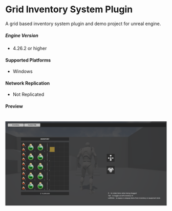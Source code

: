 # Grid Inventory System Plugin

A grid based inventory system plugin and demo project for unreal engine.
<br>

##### Engine Version
+ 4.26.2 or higher

#### Supported Platforms
+ Windows

#### Network Replication
+ Not Replicated

#### Preview
# ![](/Docs/Preview.PNG)
